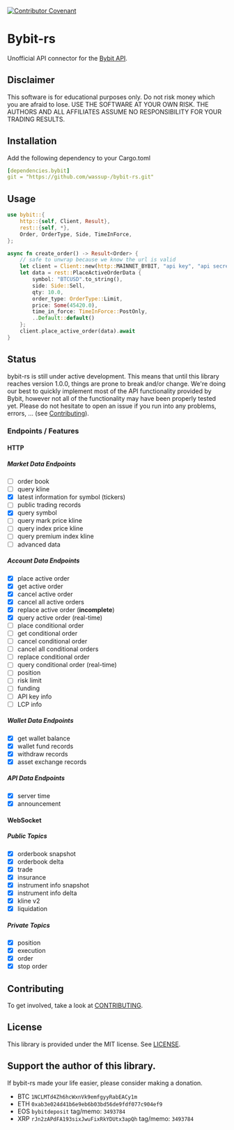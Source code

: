 [![Contributor Covenant](https://img.shields.io/badge/Contributor%20Covenant-2.1-4baaaa.svg)](CODE_OF_CONDUCT.md)

# Bybit-rs

Unofficial API connector for the [Bybit API](https://bybit-exchange.github.io/docs/inverse).

## Disclaimer

This software is for educational purposes only. Do not risk money which you are afraid to lose.
USE THE SOFTWARE AT YOUR OWN RISK. THE AUTHORS AND ALL AFFILIATES ASSUME NO RESPONSIBILITY FOR YOUR TRADING RESULTS.

## Installation

Add the following dependency to your Cargo.toml
```yaml
[dependencies.bybit]
git = "https://github.com/wassup-/bybit-rs.git"
```

## Usage

```rs
use bybit::{
    http::{self, Client, Result},
    rest::{self, *},
    Order, OrderType, Side, TimeInForce,
};

async fn create_order() -> Result<Order> {
    // safe to unwrap because we know the url is valid
    let client = Client::new(http::MAINNET_BYBIT, "api key", "api secret").unwrap();
    let data = rest::PlaceActiveOrderData {
        symbol: "BTCUSD".to_string(),
        side: Side::Sell,
        qty: 10.0,
        order_type: OrderType::Limit,
        price: Some(45420.0),
        time_in_force: TimeInForce::PostOnly,
        ..Default::default()
    };
    client.place_active_order(data).await
}
```

## Status

bybit-rs is still under active development. This means that until this library reaches version 1.0.0, things are prone to break and/or change.
We're doing our best to quickly implement most of the API functionality provided by Bybit, however not all of the functionality may have been properly tested yet.
Please do not hesitate to open an issue if you run into any problems, errors, ... (see [Contributing](#contributing)).

### Endpoints / Features

#### HTTP

##### Market Data Endpoints
- [ ] order book
- [ ] query kline
- [x] latest information for symbol (tickers)
- [ ] public trading records
- [x] query symbol
- [ ] query mark price kline
- [ ] query index price kline
- [ ] query premium index kline
- [ ] advanced data

##### Account Data Endpoints
- [x] place active order
- [x] get active order
- [x] cancel active order
- [x] cancel all active orders
- [x] replace active order (**incomplete**)
- [x] query active order (real-time)
- [ ] place conditional order
- [ ] get conditional order
- [ ] cancel conditional order
- [ ] cancel all conditional orders
- [ ] replace conditional order
- [ ] query conditional order (real-time)
- [ ] position
- [ ] risk limit
- [ ] funding
- [ ] API key info
- [ ] LCP info

##### Wallet Data Endpoints
- [x] get wallet balance
- [x] wallet fund records
- [x] withdraw records
- [x] asset exchange records

##### API Data Endpoints
- [x] server time
- [x] announcement

#### WebSocket

##### Public Topics
- [x] orderbook snapshot
- [x] orderbook delta
- [x] trade
- [x] insurance
- [x] instrument info snapshot
- [x] instrument info delta
- [x] kline v2
- [x] liquidation

##### Private Topics
- [x] position
- [x] execution
- [x] order
- [x] stop order

## Contributing

To get involved, take a look at [CONTRIBUTING](CONTRIBUTING.md).

## License

This library is provided under the MIT license. See [LICENSE](LICENSE).

## Support the author of this library.

If bybit-rs made your life easier, please consider making a donation.

- BTC `1NCLMTd4Zh6hcWxnVk9emfgyyRabEACy1m`
- ETH `0xab3e024d41b6e9eb6b03bd56de9fdf077c904ef9`
- EOS `bybitdeposit` tag/memo: `3493784`
- XRP `rJn2zAPdFA193sixJwuFixRkYDUtx3apQh` tag/memo: `3493784`
